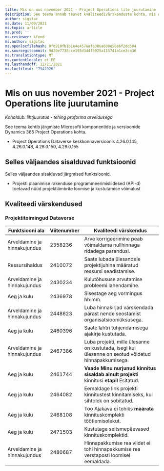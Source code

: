 ```yaml
---
title: Mis on uus november 2021 - Project Operations lite juurutamine
description: See teema annab teavet kvaliteedivärskenduste kohta, mis on saadaval Project Operations lite juurutamise 2021. aasta novembri väljaandes.
author: sigitac
ms.date: 11/09/2021
ms.topic: article
ms.prod: ''
ms.reviewer: kfend
ms.author: sigitac
ms.openlocfilehash: 0fd910fb1b1e4e4576afa386a600e56e6f2dd504
ms.sourcegitcommit: 9d20e7738cce195d344f5925a115741a1ce3ca36
ms.translationtype: MT
ms.contentlocale: et-EE
ms.lasthandoff: 12/21/2021
ms.locfileid: "7942926"
---
```

# <a name="whats-new-november-2021---project-operations-lite-deployment"></a>Mis on uus november 2021 - Project Operations lite juurutamine

_Kohaldub: lihtjuurutus - tehing proforma arveldusega_

See teema kehtib järgmiste Microsofti komponentide ja versioonide Dynamics 365 Project Operations kohta.

- Project Operations Dataverse keskkonnaversioonis 4.26.0.145, 4.26.0.148, 4.26.0.150, 4.26.0.155
  
## <a name="features-included-in-this-release"></a>Selles väljaandes sisalduvad funktsioonid

Selles väljaandes sisalduvad järgmised funktsioonid.

- Projekti plaanimise rakenduse programmeerimisliidesed (API-d) toetavad nüüd projektiämbrite loomise ja kustutamise võimalust

## <a name="quality-updates"></a>Kvaliteedi värskendused

### <a name="project-operations-in-dataverse"></a>Projektitoimingud Dataverse

| Funktsiooni ala | Viitenumber | Kvaliteedi värskendus |
| --- | --- | --- |
| Arveldamine ja hinnakujundus | 2358236 | Arve korrigeerimine peab võimaldama nullhinnaga ridadega parandusi. |
| Ressursihaldus | 2410072 | Saate lubada ülesandele projektijuhina määratud ressursi seadistamise. |
| Arveldamine ja hinnakujundus | 2430234 | Kulutõhususe arvutamise probleemi lahendamine. |
| Aeg ja kulu | 2436978 | Sisestage aeg vormingus hh:mm. |
| Arveldamine ja hinnakujundus | 2448623 | Luba hinnakirjad värskendada pärast nende seostamist organisatsiooniüksusega. |
| Aeg ja kulu | 2460396 | Saate lahtri tühjendamisega ajakirje kustutada. |
| Arveldamine ja hinnakujundus | 2467386 | Luba projekti, mille ülesanne on kustutada, isegi kui ülesanne on seotud võidetud hinnapakkumisega. |
| Aeg ja kulu | 2461744 | **Vaade Minu nurjunud kinnitus sisaldab ainult projekti** kinnitusi **etapil** Esitatud. |
| Aeg ja kulu | 2464082 | Eemaldage link projekti kinnitustest kinnitamiseks, kui sihtolek on sobitatud. |
| Aeg ja kulu | 2468108 | Töö Ajakava ei tohiks **määrata** kinnituskomplekti töötlemisolekut. |
| Aeg ja kulu | 2471503 | Kustutage seitsmepäevased kinnituskomplektid. |
| Arveldamine ja hinnakujundus | 2480687 | Hinnapakkumise rea viidet ei tohi hinnapakkumise rea verstaposti loomisel eemaldada. |
